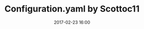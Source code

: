---
layout: page
title: "Configuration.yaml by Scottoc11"
description: ""
date: 2017-02-23 16:00
sidebar: true
comments: false
sharing: true
footer: true
ha_category: Example configuration.yaml
ha_external_link: https://github.com/scottocs11/Home-Assistant-Config
---